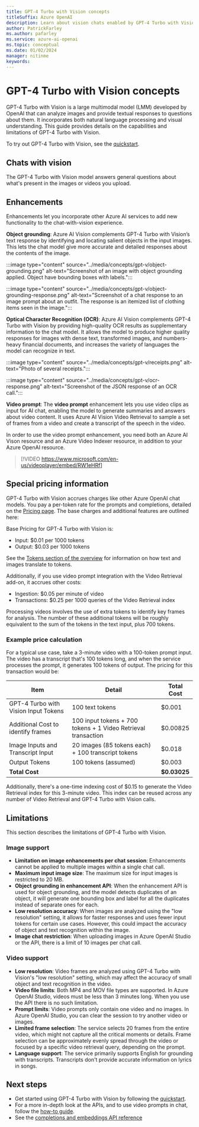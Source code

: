 ```yaml
---
title: GPT-4 Turbo with Vision concepts
titleSuffix: Azure OpenAI
description: Learn about vision chats enabled by GPT-4 Turbo with Vision.
author: PatrickFarley
ms.author: pafarley
ms.service: azure-ai-openai
ms.topic: conceptual 
ms.date: 01/02/2024
manager: nitinme
keywords: 
---
```


# GPT-4 Turbo with Vision concepts

GPT-4 Turbo with Vision is a large multimodal model (LMM) developed by OpenAI that can analyze images and provide textual responses to questions about them. It incorporates both natural language processing and visual understanding. This guide provides details on the capabilities and limitations of GPT-4 Turbo with Vision.

To try out GPT-4 Turbo with Vision, see the [quickstart](/azure/ai-services/openai/gpt-v-quickstart).

## Chats with vision

The GPT-4 Turbo with Vision model answers general questions about what's present in the images or videos you upload.


## Enhancements

Enhancements let you incorporate other Azure AI services to add new functionality to the chat-with-vision experience.

**Object grounding**: Azure AI Vision complements GPT-4 Turbo with Vision’s text response by identifying and locating salient objects in the input images. This lets the chat model give more accurate and detailed responses about the contents of the image.

:::image type="content" source="../media/concepts/gpt-v/object-grounding.png" alt-text="Screenshot of an image with object grounding applied. Object have bounding boxes with labels.":::

:::image type="content" source="../media/concepts/gpt-v/object-grounding-response.png" alt-text="Screenshot of a chat response to an image prompt about an outfit. The response is an itemized list of clothing items seen in the image.":::

**Optical Character Recognition (OCR)**: Azure AI Vision complements GPT-4 Turbo with Vision by providing high-quality OCR results as supplementary information to the chat model. It allows the model to produce higher quality responses for images with dense text, transformed images, and numbers-heavy financial documents, and increases the variety of languages the model can recognize in text.

:::image type="content" source="../media/concepts/gpt-v/receipts.png" alt-text="Photo of several receipts.":::

:::image type="content" source="../media/concepts/gpt-v/ocr-response.png" alt-text="Screenshot of the JSON response of an OCR call.":::

**Video prompt**: The **video prompt** enhancement lets you use video clips as input for AI chat, enabling the model to generate summaries and answers about video content. It uses Azure AI Vision Video Retrieval to sample a set of frames from a video and create a transcript of the speech in the video.

In order to use the video prompt enhancement, you need both an Azure AI Vison resource and an Azure Video Indexer resource, in addition to your Azure OpenAI resource.

> [!VIDEO https://www.microsoft.com/en-us/videoplayer/embed/RW1eHRf]


## Special pricing information

GPT-4 Turbo with Vision accrues charges like other Azure OpenAI chat models. You pay a per-token rate for the prompts and completions, detailed on the [Pricing page](/pricing/details/cognitive-services/openai-service/). The base charges and additional features are outlined here:

Base Pricing for GPT-4 Turbo with Vision is:
- Input: $0.01 per 1000 tokens
- Output: $0.03 per 1000 tokens

See the [Tokens section of the overview](/azure/ai-services/openai/overview#tokens) for information on how text and images translate to tokens.

Additionally, if you use video prompt integration with the Video Retrieval add-on, it accrues other costs:
- Ingestion: $0.05 per minute of video
- Transactions: $0.25 per 1000 queries of the Video Retrieval index

Processing videos involves the use of extra tokens to identify key frames for analysis. The number of these additional tokens will be roughly equivalent to the sum of the tokens in the text input, plus 700 tokens.

### Example price calculation

For a typical use case, take a 3-minute video with a 100-token prompt input. The video has a transcript that's 100 tokens long, and when the service processes the prompt, it generates 100 tokens of output. The pricing for this transaction would be:

| Item        | Detail        | Total Cost   |
|-----------------|-----------------|--------------|
| GPT-4 Turbo with Vision Input Tokens      | 100 text tokens    | $0.001     |
| Additional Cost to identify frames        | 100 input tokens + 700 tokens + 1 Video Retrieval transaction         | $0.00825     |
| Image Inputs and Transcript Input         | 20 images (85 tokens each) + 100 transcript tokens            | $0.018       |
| Output Tokens      | 100 tokens (assumed)    | $0.003       |
| **Total Cost**      |      | **$0.03025** |

Additionally, there's a one-time indexing cost of $0.15 to generate the Video Retrieval index for this 3-minute video. This index can be reused across any number of Video Retrieval and GPT-4 Turbo with Vision calls.

## Limitations

This section describes the limitations of GPT-4 Turbo with Vision.

### Image support

- **Limitation on image enhancements per chat session**: Enhancements cannot be applied to multiple images within a single chat call.
- **Maximum input image size**: The maximum size for input images is restricted to 20 MB.
- **Object grounding in enhancement API**: When the enhancement API is used for object grounding, and the model detects duplicates of an object, it will generate one bounding box and label for all the duplicates instead of separate ones for each.
- **Low resolution accuracy**: When images are analyzed using the "low resolution" setting, it allows for faster responses and uses fewer input tokens for certain use cases. However, this could impact the accuracy of object and text recognition within the image.
- **Image chat restriction**: When uploading images in Azure OpenAI Studio or the API, there is a limit of 10 images per chat call.

### Video support

- **Low resolution**: Video frames are analyzed using GPT-4 Turbo with Vision's "low resolution" setting, which may affect the accuracy of small object and text recognition in the video.
- **Video file limits**: Both MP4 and MOV file types are supported. In Azure OpenAI Studio, videos must be less than 3 minutes long. When you use the API there is no such limitation.
- **Prompt limits**: Video prompts only contain one video and no images. In Azure OpenAI Studio, you can clear the session to try another video or images.
- **Limited frame selection**: The service selects 20 frames from the entire video, which might not capture all the critical moments or details. Frame selection can be approximately evenly spread through the video or focused by a specific video retrieval query, depending on the prompt.
- **Language support**: The service primarily supports English for grounding with transcripts. Transcripts don't provide accurate information on lyrics in songs.

## Next steps

- Get started using GPT-4 Turbo with Vision by following the [quickstart](/azure/ai-services/openai/gpt-v-quickstart).
- For a more in-depth look at the APIs, and to use video prompts in chat, follow the [how-to guide](../how-to/gpt-with-vision.md).
- See the [completions and embeddings API reference](../reference.md)